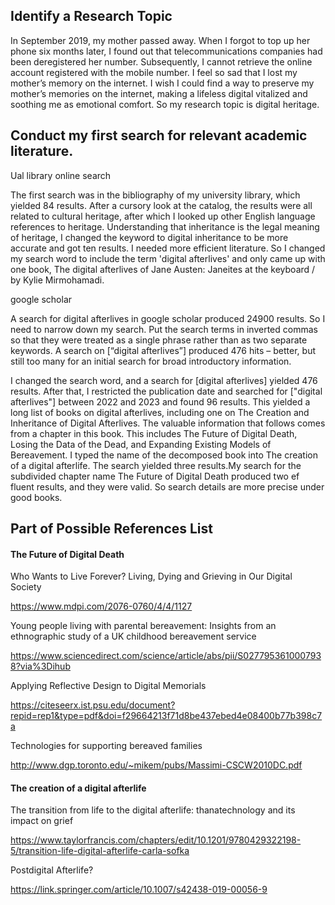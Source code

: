 ## Identify a Research Topic 
In September 2019, my mother passed away. When I forgot to top up her phone six months later, I found out that telecommunications companies had been deregistered her number. Subsequently, I cannot retrieve the online account registered with the mobile number. I feel so sad that I lost my mother’s memory on the internet. I wish I could find a way to preserve my mother’s memories on the internet, making a lifeless digital vitalized and soothing me as emotional comfort.
So my research topic is digital heritage.

## Conduct my first search for relevant academic literature.
Ual library online search 

The first search was in the bibliography of my university library, which yielded 84 results. After a cursory look at the catalog, the results were all related to cultural heritage, after which I looked up other English language references to heritage. Understanding that inheritance is the legal meaning of heritage, I changed the keyword to digital inheritance to be more accurate and got ten results. I needed more efficient literature. So I changed my search word to include the term 'digital afterlives' and only came up with one book, The digital afterlives of Jane Austen: Janeites at the keyboard / by Kylie Mirmohamadi.

google scholar 

A search for digital afterlives in google scholar produced 24900 results. So I need to narrow down my search. Put the search terms in inverted commas so that they were treated as a single phrase rather than as two separate keywords. A search on [“digital afterlives”] produced 476 hits – better, but still too many for an initial search for broad introductory information. 

I changed the search word, and a search for [digital afterlives] yielded 476 results. After that, I restricted the publication date and searched for ["digital afterlives"] between 2022 and 2023 and found 96 results. This yielded a long list of books on digital afterlives, including one on The Creation and Inheritance of Digital Afterlives. The valuable information that follows comes from a chapter in this book. This includes The Future of Digital Death, Losing the Data of the Dead, and Expanding Existing Models of Bereavement. I typed the name of the decomposed book into The creation of a digital afterlife. The search yielded three results.My search for the subdivided chapter name The Future of Digital Death produced two ef fluent results, and they were valid. So search details are more precise under good books.
![]()
## Part of Possible References List

#### The Future of Digital Death

Who Wants to Live Forever? Living, Dying and Grieving in Our Digital Society

https://www.mdpi.com/2076-0760/4/4/1127

Young people living with parental bereavement: Insights from an ethnographic study of a UK childhood bereavement service

https://www.sciencedirect.com/science/article/abs/pii/S0277953610007938?via%3Dihub

Applying Reflective Design to Digital Memorials

https://citeseerx.ist.psu.edu/document?repid=rep1&type=pdf&doi=f29664213f71d8be437ebed4e08400b77b398c7a

Technologies for supporting bereaved families

http://www.dgp.toronto.edu/~mikem/pubs/Massimi-CSCW2010DC.pdf

#### The creation of a digital afterlife

The transition from life to the digital afterlife: thanatechnology and its impact on grief

https://www.taylorfrancis.com/chapters/edit/10.1201/9780429322198-5/transition-life-digital-afterlife-carla-sofka

Postdigital Afterlife?

https://link.springer.com/article/10.1007/s42438-019-00056-9
